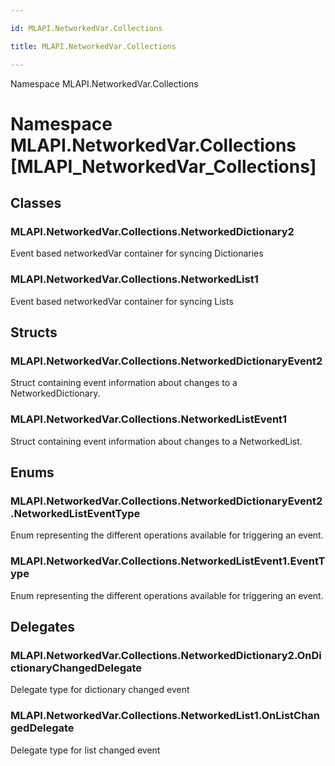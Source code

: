 ```yaml
---

id: MLAPI.NetworkedVar.Collections

title: MLAPI.NetworkedVar.Collections

---
```


Namespace MLAPI.NetworkedVar.Collections

# Namespace MLAPI.NetworkedVar.Collections [MLAPI_NetworkedVar_Collections]

<div class="markdown level0 summary" markdown="1">

</div>

<div class="markdown level0 conceptual" markdown="1">

</div>

<div class="markdown level0 remarks" markdown="1">

</div>

## Classes

### MLAPI.NetworkedVar.Collections.NetworkedDictionary2

<div class="section" markdown="1">

Event based networkedVar container for syncing Dictionaries

</div>

### MLAPI.NetworkedVar.Collections.NetworkedList1

<div class="section" markdown="1">

Event based networkedVar container for syncing Lists

</div>

## Structs

### MLAPI.NetworkedVar.Collections.NetworkedDictionaryEvent2

<div class="section" markdown="1">

Struct containing event information about changes to a
NetworkedDictionary.

</div>

### MLAPI.NetworkedVar.Collections.NetworkedListEvent1

<div class="section" markdown="1">

Struct containing event information about changes to a NetworkedList.

</div>

## Enums

### MLAPI.NetworkedVar.Collections.NetworkedDictionaryEvent2.NetworkedListEventType

<div class="section" markdown="1">

Enum representing the different operations available for triggering an
event.

</div>

### MLAPI.NetworkedVar.Collections.NetworkedListEvent1.EventType

<div class="section" markdown="1">

Enum representing the different operations available for triggering an
event.

</div>

## Delegates

### MLAPI.NetworkedVar.Collections.NetworkedDictionary2.OnDictionaryChangedDelegate

<div class="section" markdown="1">

Delegate type for dictionary changed event

</div>

### MLAPI.NetworkedVar.Collections.NetworkedList1.OnListChangedDelegate

<div class="section" markdown="1">

Delegate type for list changed event

</div>
